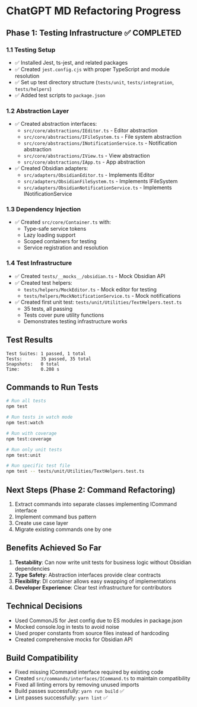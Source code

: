 # ChatGPT MD Refactoring Progress

## Phase 1: Testing Infrastructure ✅ COMPLETED

### 1.1 Testing Setup

- ✅ Installed Jest, ts-jest, and related packages
- ✅ Created `jest.config.cjs` with proper TypeScript and module resolution
- ✅ Set up test directory structure (`tests/unit`, `tests/integration`, `tests/helpers`)
- ✅ Added test scripts to `package.json`

### 1.2 Abstraction Layer

- ✅ Created abstraction interfaces:
  - `src/core/abstractions/IEditor.ts` - Editor abstraction
  - `src/core/abstractions/IFileSystem.ts` - File system abstraction
  - `src/core/abstractions/INotificationService.ts` - Notification abstraction
  - `src/core/abstractions/IView.ts` - View abstraction
  - `src/core/abstractions/IApp.ts` - App abstraction
- ✅ Created Obsidian adapters:
  - `src/adapters/ObsidianEditor.ts` - Implements IEditor
  - `src/adapters/ObsidianFileSystem.ts` - Implements IFileSystem
  - `src/adapters/ObsidianNotificationService.ts` - Implements INotificationService

### 1.3 Dependency Injection

- ✅ Created `src/core/Container.ts` with:
  - Type-safe service tokens
  - Lazy loading support
  - Scoped containers for testing
  - Service registration and resolution

### 1.4 Test Infrastructure

- ✅ Created `tests/__mocks__/obsidian.ts` - Mock Obsidian API
- ✅ Created test helpers:
  - `tests/helpers/MockEditor.ts` - Mock editor for testing
  - `tests/helpers/MockNotificationService.ts` - Mock notifications
- ✅ Created first unit test: `tests/unit/Utilities/TextHelpers.test.ts`
  - 35 tests, all passing
  - Tests cover pure utility functions
  - Demonstrates testing infrastructure works

## Test Results

```
Test Suites: 1 passed, 1 total
Tests:       35 passed, 35 total
Snapshots:   0 total
Time:        0.208 s
```

## Commands to Run Tests

```bash
# Run all tests
npm test

# Run tests in watch mode
npm test:watch

# Run with coverage
npm test:coverage

# Run only unit tests
npm test:unit

# Run specific test file
npm test -- tests/unit/Utilities/TextHelpers.test.ts
```

## Next Steps (Phase 2: Command Refactoring)

1. Extract commands into separate classes implementing ICommand interface
2. Implement command bus pattern
3. Create use case layer
4. Migrate existing commands one by one

## Benefits Achieved So Far

1. **Testability**: Can now write unit tests for business logic without Obsidian dependencies
2. **Type Safety**: Abstraction interfaces provide clear contracts
3. **Flexibility**: DI container allows easy swapping of implementations
4. **Developer Experience**: Clear test infrastructure for contributors

## Technical Decisions

- Used CommonJS for Jest config due to ES modules in package.json
- Mocked console.log in tests to avoid noise
- Used proper constants from source files instead of hardcoding
- Created comprehensive mocks for Obsidian API

## Build Compatibility

- Fixed missing ICommand interface required by existing code
- Created `src/commands/interfaces/ICommand.ts` to maintain compatibility
- Fixed all linting errors by removing unused imports
- Build passes successfully: `yarn run build` ✅
- Lint passes successfully: `yarn lint` ✅
